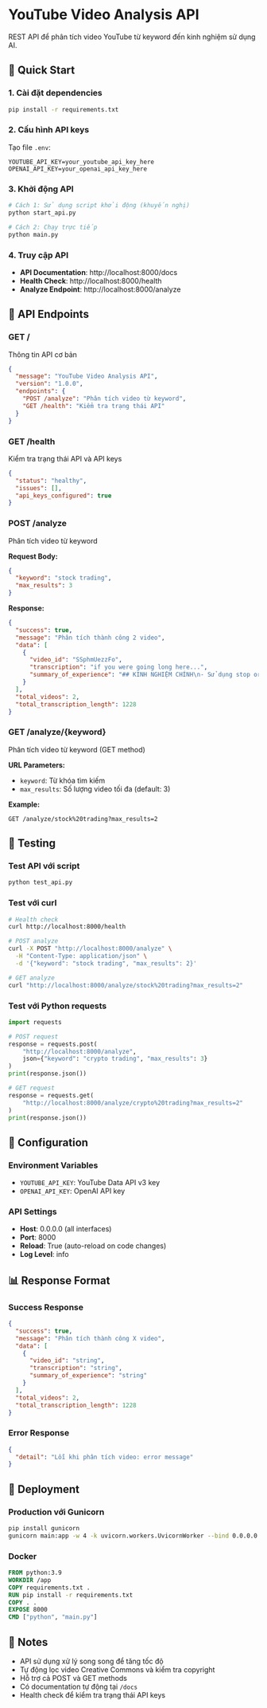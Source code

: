 # YouTube Video Analysis API

REST API để phân tích video YouTube từ keyword đến kinh nghiệm sử dụng AI.

## 🚀 Quick Start

### 1. Cài đặt dependencies
```bash
pip install -r requirements.txt
```

### 2. Cấu hình API keys
Tạo file `.env`:
```
YOUTUBE_API_KEY=your_youtube_api_key_here
OPENAI_API_KEY=your_openai_api_key_here
```

### 3. Khởi động API
```bash
# Cách 1: Sử dụng script khởi động (khuyến nghị)
python start_api.py

# Cách 2: Chạy trực tiếp
python main.py
```

### 4. Truy cập API
- **API Documentation**: http://localhost:8000/docs
- **Health Check**: http://localhost:8000/health
- **Analyze Endpoint**: http://localhost:8000/analyze

## 📡 API Endpoints

### GET /
Thông tin API cơ bản
```json
{
  "message": "YouTube Video Analysis API",
  "version": "1.0.0",
  "endpoints": {
    "POST /analyze": "Phân tích video từ keyword",
    "GET /health": "Kiểm tra trạng thái API"
  }
}
```

### GET /health
Kiểm tra trạng thái API và API keys
```json
{
  "status": "healthy",
  "issues": [],
  "api_keys_configured": true
}
```

### POST /analyze
Phân tích video từ keyword

**Request Body:**
```json
{
  "keyword": "stock trading",
  "max_results": 3
}
```

**Response:**
```json
{
  "success": true,
  "message": "Phân tích thành công 2 video",
  "data": [
    {
      "video_id": "SSphmUezzFo",
      "transcription": "if you were going long here...",
      "summary_of_experience": "## KINH NGHIỆM CHÍNH\n- Sử dụng stop orders..."
    }
  ],
  "total_videos": 2,
  "total_transcription_length": 1228
}
```

### GET /analyze/{keyword}
Phân tích video từ keyword (GET method)

**URL Parameters:**
- `keyword`: Từ khóa tìm kiếm
- `max_results`: Số lượng video tối đa (default: 3)

**Example:**
```
GET /analyze/stock%20trading?max_results=2
```

## 🧪 Testing

### Test API với script
```bash
python test_api.py
```

### Test với curl
```bash
# Health check
curl http://localhost:8000/health

# POST analyze
curl -X POST "http://localhost:8000/analyze" \
  -H "Content-Type: application/json" \
  -d '{"keyword": "stock trading", "max_results": 2}'

# GET analyze
curl "http://localhost:8000/analyze/stock%20trading?max_results=2"
```

### Test với Python requests
```python
import requests

# POST request
response = requests.post(
    "http://localhost:8000/analyze",
    json={"keyword": "crypto trading", "max_results": 3}
)
print(response.json())

# GET request
response = requests.get(
    "http://localhost:8000/analyze/crypto%20trading?max_results=2"
)
print(response.json())
```

## 🔧 Configuration

### Environment Variables
- `YOUTUBE_API_KEY`: YouTube Data API v3 key
- `OPENAI_API_KEY`: OpenAI API key

### API Settings
- **Host**: 0.0.0.0 (all interfaces)
- **Port**: 8000
- **Reload**: True (auto-reload on code changes)
- **Log Level**: info

## 📊 Response Format

### Success Response
```json
{
  "success": true,
  "message": "Phân tích thành công X video",
  "data": [
    {
      "video_id": "string",
      "transcription": "string",
      "summary_of_experience": "string"
    }
  ],
  "total_videos": 2,
  "total_transcription_length": 1228
}
```

### Error Response
```json
{
  "detail": "Lỗi khi phân tích video: error message"
}
```

## 🚀 Deployment

### Production với Gunicorn
```bash
pip install gunicorn
gunicorn main:app -w 4 -k uvicorn.workers.UvicornWorker --bind 0.0.0.0:8000
```

### Docker
```dockerfile
FROM python:3.9
WORKDIR /app
COPY requirements.txt .
RUN pip install -r requirements.txt
COPY . .
EXPOSE 8000
CMD ["python", "main.py"]
```

## 📝 Notes

- API sử dụng xử lý song song để tăng tốc độ
- Tự động lọc video Creative Commons và kiểm tra copyright
- Hỗ trợ cả POST và GET methods
- Có documentation tự động tại `/docs`
- Health check để kiểm tra trạng thái API keys

